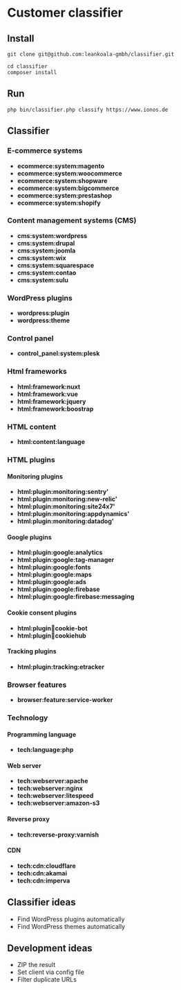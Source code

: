 # Customer classifier

## Install

```shell
git clone git@github.com:leankoala-gmbh/classifier.git 

cd classifier
composer install
```

## Run

```shell
php bin/classifier.php classify https://www.ionos.de
```

## Classifier

### E-commerce systems

- **ecommerce:system:magento**
- **ecommerce:system:woocommerce**
- **ecommerce:system:shopware**
- **ecommerce:system:bigcommerce**
- **ecommerce:system:prestashop**
- **ecommerce:system:shopify**

### Content management systems (CMS)

- **cms:system:wordpress**
- **cms:system:drupal**
- **cms:system:joomla**
- **cms:system:wix**
- **cms:system:squarespace**
- **cms:system:contao**
- **cms:system:sulu**

### WordPress plugins

- **wordpress:plugin**
- **wordpress:theme**

### Control panel

- **control_panel:system:plesk**

### Html frameworks

- **html:framework:nuxt**
- **html:framework:vue**
- **html:framework:jquery**
- **html:framework:boostrap**

### HTML content

- **html:content:language**

### HTML plugins

#### Monitoring plugins

- **html:plugin:monitoring:sentry'**
- **html:plugin:monitoring:new-relic'**
- **html:plugin:monitoring:site24x7'**
- **html:plugin:monitoring:appdynamics'**
- **html:plugin:monitoring:datadog'**

#### Google plugins

- **html:plugin:google:analytics**
- **html:plugin:google:tag-manager**
- **html:plugin:google:fonts**
- **html:plugin:google:maps**
- **html:plugin:google:ads**
- **html:plugin:google:firebase**
- **html:plugin:google:firebase:messaging**

#### Cookie consent plugins

- **html:plugin:cookie:cookie-bot**
- **html:plugin:cookie:cookiehub**

#### Tracking plugins

- **html:plugin:tracking:etracker**

### Browser features

- **browser:feature:service-worker**

### Technology

#### Programming language

- **tech:language:php**

#### Web server

- **tech:webserver:apache**
- **tech:webserver:nginx**
- **tech:webserver:litespeed**
- **tech:webserver:amazon-s3**

#### Reverse proxy

- **tech:reverse-proxy:varnish**

#### CDN

- **tech:cdn:cloudflare**
- **tech:cdn:akamai**
- **tech:cdn:imperva**

## Classifier ideas

- Find WordPress plugins automatically
- Find WordPress themes automatically


## Development ideas

- ZIP the result
- Set client via config file
- Filter duplicate URLs
